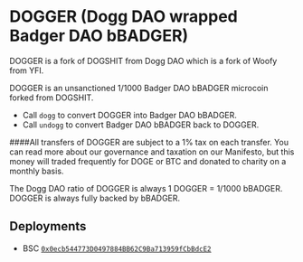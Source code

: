 # DOGGER (Dogg DAO wrapped Badger DAO bBADGER)

DOGGER is a fork of DOGSHIT from Dogg DAO which is a fork of Woofy from YFI.

DOGGER is an unsanctioned 1/1000 Badger DAO bBADGER microcoin forked from DOGSHIT.  

- Call `dogg` to convert DOGGER into Badger DAO bBADGER.
- Call `undogg` to convert Badger DAO bBADGER back to DOGGER.

####All transfers of DOGGER are subject to a 1% tax on each transfer.
You can read more about our governance and taxation on our Manifesto, but this money will traded frequently for DOGE or BTC and donated to charity on a monthly basis.

The Dogg DAO ratio of DOGGER is always 1 DOGGER = 1/1000 bBADGER. DOGGER is always fully backed by bBADGER.

## Deployments

- BSC [`0x0ecb544773D0497884BB62C9Ba713959fCbBdcE2`](https://bscscan.com/token/0x0ecb544773D0497884BB62C9Ba713959fCbBdcE2)
